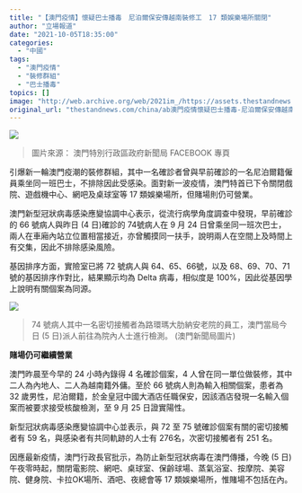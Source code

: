 ```yaml
---
title: "【澳門疫情】懷疑巴士播毒　尼泊爾保安傳越南裝修工　17 類娛樂場所關閉"
author: "立場報道"
date: "2021-10-05T18:35:00"
categories:
  - "中國"
tags:
  - "澳門疫情"
  - "裝修群組"
  - "巴士播毒"
topics: []
image: "http://web.archive.org/web/2021im_/https://assets.thestandnews.com/media/photos/244559303_1214357205750302_6228392690333241854_n.jpg"
original_url: "thestandnews.com/china/ab澳門疫情懷疑巴士播毒-尼泊爾保安傳越南裝修工-17-類娛樂場所關閉"
---
```

![](http://web.archive.org/web/2021im_/https://assets.thestandnews.com/media/photos/244559303_1214357205750302_6228392690333241854_n.jpg)
> 圖片來源： 澳門特別行政區政府新聞局 FACEBOOK 專頁

引爆新一輪澳門疫潮的裝修群組，其中一名確診者曾與早前確診的一名尼泊爾籍僱員乘坐同一班巴士，不排除因此受感染。面對新一波疫情，澳門特首已下令關閉戲院、遊戲機中心、網吧及桌球室等 17 類娛樂場所，但賭場則仍可營業。

澳門新型冠狀病毒感染應變協調中心表示，從流行病學角度調查中發現，早前確診的 66 號病人與昨日 (4 日)確診的 74號病人在 9 月 24 日曾乘坐同一班次巴士，兩人在車廂內站立位置相當接近，亦曾觸摸同一扶手，說明兩人在空間上及時間上有交集，因此不排除感染風險。

基因排序方面，實險室已將 72 號病人與 64、65、66號，以及 68、69、70、71 號的基因排序作對比，結果顯示均為 Delta 病毒，相似度是 100%，因此從基因學上說明有關個案為同源。

![](http://web.archive.org/web/2021im_/https://assets.thestandnews.com/media/photos/l_lVGd6p9.jpg)
> 74 號病人其中一名密切接觸者為路環瑪大肋納安老院的員工，澳門當局今日 (5 日)派人前往為院內人士進行檢測。 (澳門新聞局圖片)

**賭場仍可繼續營業**

澳門昨晨至今早的 24 小時內錄得 4 名確診個案，4 人曾在同一單位做裝修，其中二人為內地人、二人為越南籍外傭。至於 66 號病人則為輸入相關個案，患者為 32 歲男性，尼泊爾籍，於金皇冠中國大酒店任職保安，因該酒店發現一名輸入個案而被要求接受核酸檢測，至 9 月 25 日證實陽性。

新型冠狀病毒感染應變協調中心並表示，與 72 至 75 號確診個案有關的密切接觸者有 59 名，與感染者有共同軌跡的人士有 276名，次密切接觸者有 251 名。

因應最新疫情，澳門行政長官批示，為防止新型冠狀病毒在澳門傳播，今晚 (5 日)午夜零時起，關閉電影院、網吧、桌球室、保齡球場、蒸氣浴室、按摩院、美容院、健身院、卡拉OK場所、酒吧、夜總會等 17 類娛樂場所，惟賭場不包括在內。